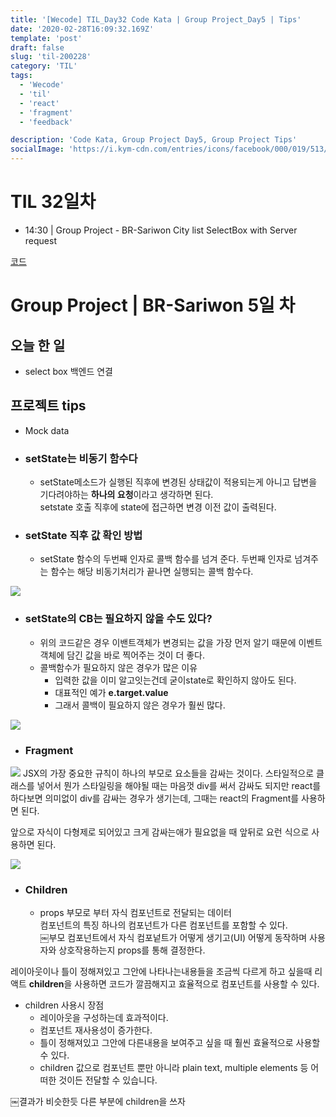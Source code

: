 ```yaml
---
title: '[Wecode] TIL_Day32 Code Kata | Group Project_Day5 | Tips'
date: '2020-02-28T16:09:32.169Z'
template: 'post'
draft: false
slug: 'til-200228'
category: 'TIL'
tags:
  - 'Wecode'
  - 'til'
  - 'react'
  - 'fragment'
  - 'feedback'

description: 'Code Kata, Group Project Day5, Group Project Tips'
socialImage: 'https://i.kym-cdn.com/entries/icons/facebook/000/019/513/til.jpg'
---
```


# TIL 32일차

- 14:30 | Group Project - BR-Sariwon City list SelectBox with Server request


[코드](https://github.com/DanSJKim/code-kata/blob/master/week3-day5.js)

# Group Project | BR-Sariwon 5일 차

## 오늘 한 일

- select box 백엔드 연결

## 프로젝트 tips

- Mock data
- ### setState는 비동기 함수다

  - setState메소드가 실행된 직후에 변경된 상태값이 적용되는게 아니고 답변을 기다려야하는 **하나의 요청**이라고 생각하면 된다.  
    setstate 호출 직후에 state에 접근하면 변경 이전 값이 출력된다.

- ### setState 직후 값 확인 방법
  - setState 함수의 두번째 인자로 콜백 함수를 넘겨 준다.
    두번째 인자로 넘겨주는 함수는 해당 비동기처리가 끝나면 실행되는 콜백 함수다.

![](https://user-images.githubusercontent.com/53449023/75621790-7c073000-5bdc-11ea-9d49-8c5d0ce3f215.png)

- ### setState의 CB는 필요하지 않을 수도 있다?
  - 위의 코드같은 경우 이밴트객체가 변경되는 값을 가장 먼저 알기 때문에 이벤트객체에 담긴 값을 바로 찍어주는 것이 더 좋다.
  - 콜백함수가 필요하지 않은 경우가 많은 이유
    - 입력한 값을 이미 알고잇는건데 굳이state로 확인하지 않아도 된다.
    - 대표적인 예가 **e.target.value**
    - 그래서 콜백이 필요하지 않은 경우가 훨씬 많다.

![](https://user-images.githubusercontent.com/53449023/75621776-35b1d100-5bdc-11ea-9953-ebf2ec1f077f.png)

- ### Fragment

![](https://user-images.githubusercontent.com/53449023/75621849-19fafa80-5bdd-11ea-967a-99fdd238f927.png)
JSX의 가장 중요한 규칙이 하나의 부모로 요소들을 감싸는 것이다.
스타일적으로 클래스를 넣어서 뭔가 스타일링을 해야될 때는 마음껏 div를 써서 감싸도 되지만
react를 하다보면 의미없이 div를 감싸는 경우가 생기는데, 그때는 react의 Fragment를 사용하면 된다.

앞으로 자식이 다형제로 되어있고 크게 감싸는애가 필요없을 때 앞뒤로 요런 식으로 사용하면 된다.

![](https://user-images.githubusercontent.com/53449023/75627921-cbb71d00-5c17-11ea-8c40-5fa79d1bdb65.png)

- ### Children
  - props
    부모로 부터 자식 컴포넌트로 전달되는 데이터  
    컴포넌트의 특징 하나의 컴포넌트가 다른 컴포넌트를 포함할 수 있다.  
    ￼부모 컴포넌트에서 자식 컴포넡트가 어떻게 생기고(UI) 어떻게 동작하며 사용자와 상호작용하는지 props를 통해 결정한다.

레이아웃이나 틀이 정해져있고
그안에 나타나는내용들을 조금씩 다르게 하고 싶을때 리액트 **children**을 사용하면 코드가 깔끔해지고 효율적으로 컴포넌트를 사용할 수 있다.

- children 사용시 장점
  - 레이아웃을 구성하는데 효과적이다.
  - 컴포넌트 재사용성이 증가한다.
  - 틀이 정해져있고 그안에 다른내용을 보여주고 싶을 때 훨씬 효율적으로 사용할 수 있다.
  - children 값으로 컴포넌트 뿐만 아니라 plain text, multiple elements 등 어떠한 것이든 전달할 수 있습니다.

￼결과가 비슷한듯 다른 부분에 children을 쓰자
